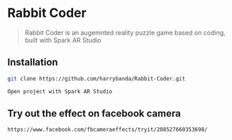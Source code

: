 # Rabbit Coder
> Rabbit Coder is an augemnted reality puzzle game based on coding, built with Spark AR Studio

## Installation

```sh
git clone https://github.com/harrybanda/Rabbit-Coder.git
```

```sh
Open project with Spark AR Studio
```

## Try out the effect on facebook camera
```sh
https://www.facebook.com/fbcameraeffects/tryit/208527660353698/
```
